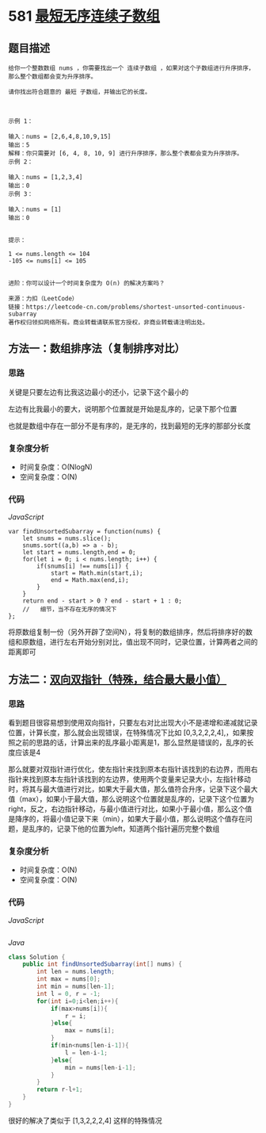 # 581 [最短无序连续子数组](https://leetcode-cn.com/problems/shortest-unsorted-continuous-subarray/)

## 题目描述

```
给你一个整数数组 nums ，你需要找出一个 连续子数组 ，如果对这个子数组进行升序排序，那么整个数组都会变为升序排序。

请你找出符合题意的 最短 子数组，并输出它的长度。

 

示例 1：

输入：nums = [2,6,4,8,10,9,15]
输出：5
解释：你只需要对 [6, 4, 8, 10, 9] 进行升序排序，那么整个表都会变为升序排序。
示例 2：

输入：nums = [1,2,3,4]
输出：0
示例 3：

输入：nums = [1]
输出：0
 

提示：

1 <= nums.length <= 104
-105 <= nums[i] <= 105
 

进阶：你可以设计一个时间复杂度为 O(n) 的解决方案吗？

来源：力扣（LeetCode）
链接：https://leetcode-cn.com/problems/shortest-unsorted-continuous-subarray
著作权归领扣网络所有。商业转载请联系官方授权，非商业转载请注明出处。
```

## 方法一：数组排序法（复制排序对比）

### 思路

关键是只要左边有比我这边最小的还小，记录下这个最小的

左边有比我最小的要大，说明那个位置就是开始是乱序的，记录下那个位置

也就是数组中存在一部分不是有序的，是无序的，找到最短的无序的那部分长度

### 复杂度分析

- 时间复杂度：O(NlogN)
- 空间复杂度：O(N)

### 代码

*JavaScript*

```JS
var findUnsortedSubarray = function(nums) {
    let snums = nums.slice();
    snums.sort((a,b) => a - b);
    let start = nums.length,end = 0;
    for(let i = 0; i < nums.length; i++) {
        if(snums[i] !== nums[i]) {
            start = Math.min(start,i);
            end = Math.max(end,i);
        }
    }
    return end - start > 0 ? end - start + 1 : 0;
    //   细节，当不存在无序的情况下
};
```

将原数组复制一份（另外开辟了空间N），将复制的数组排序，然后将排序好的数组和原数组，进行左右开始分别对比，值出现不同时，记录位置，计算两者之间的距离即可

## 方法二：[双向双指针（特殊，结合最大最小值）](https://leetcode-cn.com/problems/shortest-unsorted-continuous-subarray/solution/581-zui-duan-wu-xu-lian-xu-zi-shu-zu-by-ming-zhi-s/)

### 思路

看到题目很容易想到使用双向指针，只要左右对比出现大小不是递增和递减就记录位置，计算长度，那么就会出现错误，在特殊情况下比如 [0,3,2,2,2,4],，如果按照之前的思路的话，计算出来的乱序最小距离是1，那么显然是错误的，乱序的长度应该是4

那么就要对双指针进行优化，使左指针来找到原本右指针该找到的右边界，而用右指针来找到原本左指针该找到的左边界，使用两个变量来记录大小，左指针移动时，将其与最大值进行对比，如果大于最大值，那么值符合升序，记录下这个最大值（max），如果小于最大值，那么说明这个位置就是乱序的，记录下这个位置为right，反之，右边指针移动，与最小值进行对比，如果小于最小值，那么这个值是降序的，将最小值记录下来（min），如果大于最小值，那么说明这个值存在问题，是乱序的，记录下他的位置为left，知道两个指针遍历完整个数组

### 复杂度分析

- 时间复杂度：O(N)
- 空间复杂度：O(N)

### 代码

*JavaScript*

```JS

```

*Java*

```Java
class Solution {
    public int findUnsortedSubarray(int[] nums) {
        int len = nums.length;
        int max = nums[0];
        int min = nums[len-1];
        int l = 0, r = -1;
        for(int i=0;i<len;i++){
            if(max>nums[i]){
                r = i;
            }else{
                max = nums[i];
            }
            if(min<nums[len-i-1]){
                l = len-i-1;
            }else{
                min = nums[len-i-1];
            }
        }
        return r-l+1;
    }
}
```

很好的解决了类似于 [1,3,2,2,2,4] 这样的特殊情况